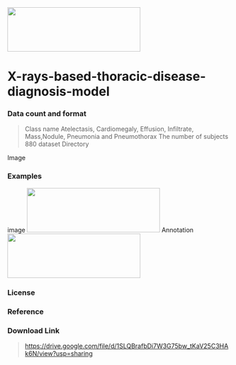<img src="http://xai.unist.ac.kr/static/img/logos/XAIC_logo.png" width="300" height="100">

# X-rays-based-thoracic-disease-diagnosis-model

### **Data count and format**
> Class name 
Atelectasis, Cardiomegaly, Effusion, Infiltrate, Mass,Nodule, Pneumonia and Pneumothorax
> The number of subjects
880 dataset
> Directory 

Image

### **Examples**
image
<img src="./image.jpg" width="300" height="100">
Annotation
<img src="./annotation.jpg" width="300" height="100"> 

### **License**
>  

### **Reference**
>   

### **Download Link**
> https://drive.google.com/file/d/1SLQBrafbDi7W3G75bw_tKaV25C3HAk6N/view?usp=sharing
